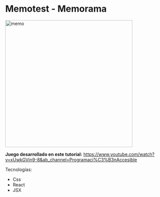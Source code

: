 # Memotest - Memorama

<img src="https://i.ibb.co/sCTgtCx/tablero-completo.png" alt="memo" width="400"/>

**Juego desarrollado en este tutorial:** https://www.youtube.com/watch?v=xUwkGVin9-8&ab_channel=Programaci%C3%B3nAccesible

Tecnologías:
- Css
- React
- JSX
